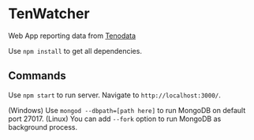 # TenWatcher

Web App reporting data from [Tenodata](https://github.com/fabien-renaud/Tenodata)

Use `npm install` to get all dependencies.

## Commands

Use `npm start` to run server. Navigate to `http://localhost:3000/`.

(Windows) Use `mongod --dbpath=[path here]` to run MongoDB on default port 27017.
(Linux) You can add `--fork` option to run MongoDB as background process.

